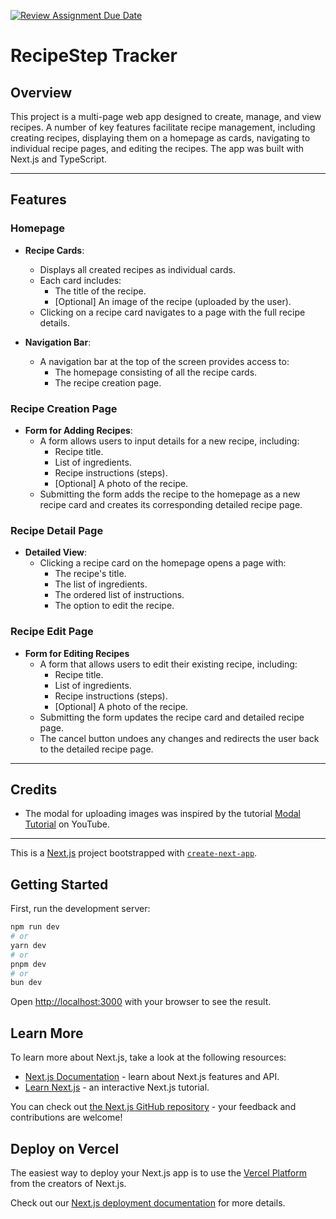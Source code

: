 [![Review Assignment Due Date](https://classroom.github.com/assets/deadline-readme-button-22041afd0340ce965d47ae6ef1cefeee28c7c493a6346c4f15d667ab976d596c.svg)](https://classroom.github.com/a/wEmr3Vja)

# RecipeStep Tracker

## Overview
This project is a multi-page web app designed to create, manage, and view recipes. A number of key features facilitate recipe management, including creating recipes, displaying them on a homepage as cards, navigating to individual recipe pages, and editing the recipes. The app was built with Next.js and TypeScript.

---

## Features

### Homepage
- **Recipe Cards**:
  - Displays all created recipes as individual cards.
  - Each card includes:
    - The title of the recipe.
    - [Optional] An image of the recipe (uploaded by the user).
  - Clicking on a recipe card navigates to a page with the full recipe details.

- **Navigation Bar**:
  - A navigation bar at the top of the screen provides access to:
    - The homepage consisting of all the recipe cards.
    - The recipe creation page.

### Recipe Creation Page
- **Form for Adding Recipes**:
  - A form allows users to input details for a new recipe, including:
    - Recipe title.
    - List of ingredients.
    - Recipe instructions (steps).
    - [Optional] A photo of the recipe.
  - Submitting the form adds the recipe to the homepage as a new recipe card and creates its corresponding detailed recipe page.

### Recipe Detail Page
- **Detailed View**:
  - Clicking a recipe card on the homepage opens a page with:
    - The recipe's title.
    - The list of ingredients.
    - The ordered list of instructions.
    - The option to edit the recipe.
   
### Recipe Edit Page
- **Form for Editing Recipes**
  - A form that allows users to edit their existing recipe, including:
    - Recipe title.
    - List of ingredients.
    - Recipe instructions (steps).
    - [Optional] A photo of the recipe.
  - Submitting the form updates the recipe card and detailed recipe page.
  - The cancel button undoes any changes and redirects the user back to the detailed recipe page.

---

## Credits

- The modal for uploading images was inspired by the tutorial [Modal Tutorial](https://www.youtube.com/watch?v=9DwGahSqcEc) on YouTube.

---

This is a [Next.js](https://nextjs.org) project bootstrapped with [`create-next-app`](https://nextjs.org/docs/app/api-reference/cli/create-next-app).

## Getting Started

First, run the development server:

```bash
npm run dev
# or
yarn dev
# or
pnpm dev
# or
bun dev
```

Open [http://localhost:3000](http://localhost:3000) with your browser to see the result.

## Learn More

To learn more about Next.js, take a look at the following resources:

- [Next.js Documentation](https://nextjs.org/docs) - learn about Next.js features and API.
- [Learn Next.js](https://nextjs.org/learn) - an interactive Next.js tutorial.

You can check out [the Next.js GitHub repository](https://github.com/vercel/next.js) - your feedback and contributions are welcome!

## Deploy on Vercel

The easiest way to deploy your Next.js app is to use the [Vercel Platform](https://vercel.com/new?utm_medium=default-template&filter=next.js&utm_source=create-next-app&utm_campaign=create-next-app-readme) from the creators of Next.js.

Check out our [Next.js deployment documentation](https://nextjs.org/docs/app/building-your-application/deploying) for more details.
